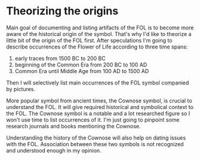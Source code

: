 # Theorizing the origins

Main goal of documenting and listing artifacts of the FOL is to become more aware of the historical origin of the symbol. That's why I'd like to theorize a little bit of the origin of the FOL first. After speculations I'm going to describe occurrences of the Flower of Life according to three time spans:

1. early traces from 1500 BC to 200 BC
2. beginning of the Common Era from 200 BC to 100 AD
3. Common Era until Middle Age from 100 AD to 1500 AD 

Then I will selectively list main occurrences of the FOL symbol companied by pictures.

More popular symbol from ancient times, the Cownose symbol, is crucial to understand the FOL. It will give required historical and symbolical context to the FOL. The Cownose symbol is a notable and a lot researched figure so I won't use time to list occurrences of it. I'm just going to pinpoint some research journals and books mentioning the Cownose.

Understanding the history of the Cownose will also help on dating issues with the FOL. Association between these two symbols is not recognized and understood enough in my opinion.